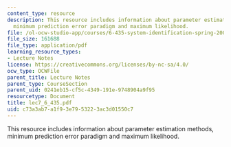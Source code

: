 ```yaml
---
content_type: resource
description: This resource includes information about parameter estimation methods,
  minimum prediction error paradigm and maximum likelihood.
file: /ol-ocw-studio-app/courses/6-435-system-identification-spring-2005/c73a3ab7a1f93e7953223ac3d01550c7_lec7_6_435.pdf
file_size: 161688
file_type: application/pdf
learning_resource_types:
- Lecture Notes
license: https://creativecommons.org/licenses/by-nc-sa/4.0/
ocw_type: OCWFile
parent_title: Lecture Notes
parent_type: CourseSection
parent_uid: 0241eb15-cf5c-4349-191e-9748904a9f95
resourcetype: Document
title: lec7_6_435.pdf
uid: c73a3ab7-a1f9-3e79-5322-3ac3d01550c7
---
```

This resource includes information about parameter estimation methods, minimum prediction error paradigm and maximum likelihood.